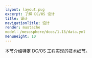 ```yaml
---
layout: layout.pug
excerpt: 了解 DC/OS 设计
title: 设计
navigationTitle: 设计
render: mustache
model：/mesosphere/dcos/1.13/data.yml
menuWeight: 10
---
```


本节介绍特定 DC/OS 工程实现的技术细节。
